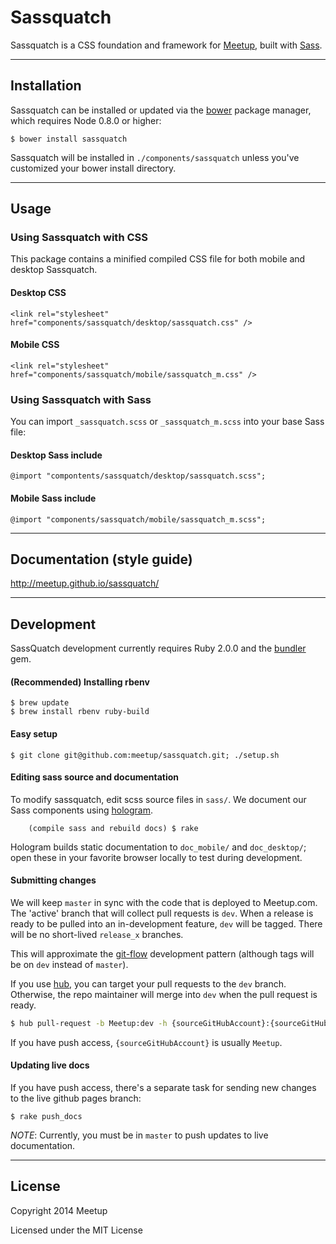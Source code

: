 # Sassquatch
Sassquatch is a CSS foundation and framework for [Meetup](http://www.meetup.com), built with [Sass](http://sass-lang.com/).


- - -

## Installation

Sassquatch can be installed or updated via the [bower](https://github.com/twitter/bower) package manager, which requires Node 0.8.0 or higher:

	$ bower install sassquatch

Sassquatch will be installed in `./components/sassquatch` unless you've customized your bower install directory.

- - -

## Usage

### Using Sassquatch with CSS

This package contains a minified compiled CSS file for both mobile and desktop Sassquatch.

#### Desktop CSS

    <link rel="stylesheet" href="components/sassquatch/desktop/sassquatch.css" />

#### Mobile CSS

    <link rel="stylesheet" href="components/sassquatch/mobile/sassquatch_m.css" />


### Using Sassquatch with Sass

You can import `_sassquatch.scss` or `_sassquatch_m.scss` into your base Sass file:
	
#### Desktop Sass include

	@import "compontents/sassquatch/desktop/sassquatch.scss";	
	
#### Mobile Sass include

	@import "components/sassquatch/mobile/sassquatch_m.scss";

- - -

## Documentation (style guide)

http://meetup.github.io/sassquatch/

- - -

## Development
SassQuatch development currently requires Ruby 2.0.0 and the [bundler](http://bundler.io/) gem.

#### (Recommended) Installing rbenv
```
$ brew update
$ brew install rbenv ruby-build
```

#### Easy setup
```
$ git clone git@github.com:meetup/sassquatch.git; ./setup.sh
```

#### Editing sass source and documentation
To modify sassquatch, edit scss source files in `sass/`. We document our Sass components using [hologram](http://trulia.github.io/hologram/).

```
	(compile sass and rebuild docs) $ rake
```

Hologram builds static documentation to `doc_mobile/` and `doc_desktop/`; open these in your favorite browser locally to test during development.


#### Submitting changes

We will keep `master` in sync with the code that is deployed to Meetup.com. The 'active' branch that will collect pull requests is `dev`. When a release is ready to be pulled into an in-development feature, `dev` will be tagged. There will be no short-lived `release_x` branches.

This will approximate the [git-flow](http://nvie.com/posts/a-successful-git-branching-model/) development pattern (although tags will be on `dev` instead of `master`).

If you use [hub](https://github.com/github/hub), you can target your pull requests to the `dev` branch. Otherwise, the repo maintainer will merge into `dev` when the pull request is ready.

```sh
$ hub pull-request -b Meetup:dev -h {sourceGitHubAccount}:{sourceGitHubBranch}
```

If you have push access, `{sourceGitHubAccount}` is usually `Meetup`.

#### Updating live docs
If you have push access, there's a separate task for sending new changes to the live github pages branch:

	$ rake push_docs

_NOTE_: Currently, you must be in `master` to push updates to live documentation.
- - -


## License

Copyright 2014 Meetup

Licensed under the MIT License
